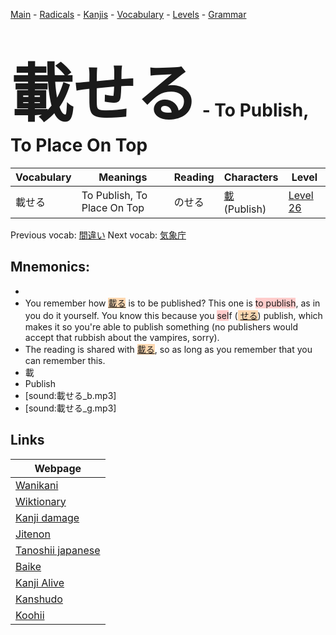 <style> bigfont {font-size: 100px}</style>
[Main](../README.md) -
[Radicals](../radicals.md) -
[Kanjis](../kanjis.md) -
[Vocabulary](../vocabulary.md) -
[Levels](../levels.md) -
[Grammar](../grammar.md)
# <bigfont> 載せる</bigfont> - To Publish, To Place On Top 

| Vocabulary | Meanings | Reading | Characters | Level |
| --- | --- | --- | --- | --- |
| 載せる | To Publish, To Place On Top | のせる |  [載](../kanjis/載.md) (Publish) | [Level 26](../levels/wk_level26.md) |

Previous vocab: [間違い](間違い.md) Next vocab: [気象庁](気象庁.md) 

## Mnemonics:

* 
* You remember how <span style="background-color:#fed8b1"> [載る](https://jisho.org/search/載る)</span> is to be published? This one is <span style="background-color:#ffcccb"> to publish</span>, as in you do it yourself. You know this because you <span style="background-color:#ffcccb"> sel</span>f (<span style="background-color:#fed8b1"> [せる](https://jisho.org/search/せる)</span>) publish, which makes it so you're able to publish something (no publishers would accept that rubbish about the vampires, sorry).
* The reading is shared with <span style="background-color:#fed8b1"> [載る](https://jisho.org/search/載る)</span>, so as long as you remember that you can remember this.
* 載
* Publish
* [sound:載せる_b.mp3]
* [sound:載せる_g.mp3]


## Links 

| Webpage |
| --- |
| [Wanikani          ](https://www.wanikani.com/kanji/載せる) |
| [Wiktionary        ](https://en.wiktionary.org/wiki/載せる) |
| [Kanji damage      ](http://www.kanjidamage.com/kanji/search?utf8=✓&q=載せる) |
| [Jitenon           ](https://jitenon.com/kanji/載せる) |
| [Tanoshii japanese ](https://www.tanoshiijapanese.com/dictionary/kanji.cfm?k=載せる) |
| [Baike             ](https://baike.baidu.com/item/載せる) |
| [Kanji Alive       ](https://app.kanjialive.com/載せる) |
| [Kanshudo          ](https://www.kanshudo.com/searchmn?q=載せる) |
| [Koohii            ](https://kanji.koohii.com/study/kanji/載せる) |
